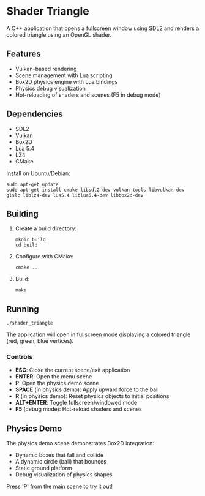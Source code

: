 # Shader Triangle

A C++ application that opens a fullscreen window using SDL2 and renders a colored triangle using an OpenGL shader.

## Features

- Vulkan-based rendering
- Scene management with Lua scripting
- Box2D physics engine with Lua bindings
- Physics debug visualization
- Hot-reloading of shaders and scenes (F5 in debug mode)

## Dependencies

- SDL2
- Vulkan
- Box2D
- Lua 5.4
- LZ4
- CMake

Install on Ubuntu/Debian:

```
sudo apt-get update
sudo apt-get install cmake libsdl2-dev vulkan-tools libvulkan-dev glslc liblz4-dev lua5.4 liblua5.4-dev libbox2d-dev
```

## Building

1. Create a build directory:
   ```
   mkdir build
   cd build
   ```

2. Configure with CMake:
   ```
   cmake ..
   ```

3. Build:
   ```
   make
   ```

## Running

```
./shader_triangle
```

The application will open in fullscreen mode displaying a colored triangle (red, green, blue vertices). 

### Controls

- **ESC**: Close the current scene/exit application
- **ENTER**: Open the menu scene
- **P**: Open the physics demo scene  
- **SPACE** (in physics demo): Apply upward force to the ball
- **R** (in physics demo): Reset physics objects to initial positions
- **ALT+ENTER**: Toggle fullscreen/windowed mode
- **F5** (debug mode): Hot-reload shaders and scenes

## Physics Demo

The physics demo scene demonstrates Box2D integration:
- Dynamic boxes that fall and collide
- A dynamic circle (ball) that bounces
- Static ground platform
- Debug visualization of physics shapes

Press 'P' from the main scene to try it out!